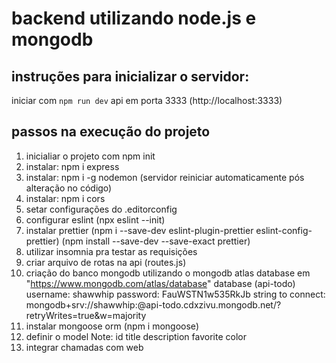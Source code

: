 # backend utilizando node.js e mongodb

## instruções para inicializar o servidor:
iniciar com `npm run dev`
api em porta 3333 (http://localhost:3333)

## passos na execução do projeto

1) inicialiar o projeto com npm init
2) instalar: npm i express
3) instalar: npm i -g nodemon (servidor reiniciar automaticamente pós alteração no código)
4) instalar: npm i cors
5) setar configurações do .editorconfig
6) configurar eslint (npx eslint --init)
7) instalar prettier 
(npm i --save-dev eslint-plugin-prettier eslint-config-prettier)
(npm install --save-dev --save-exact prettier)
8) utilizar insomnia pra testar as requisições
9) criar arquivo de rotas na api (routes.js)
10) criação do banco mongodb utilizando o mongodb atlas database em "https://www.mongodb.com/atlas/database" 
database (api-todo)
username: shawwhip
password: FauWSTN1w535RkJb
string to connect: mongodb+srv://shawwhip:<password>@api-todo.cdxzivu.mongodb.net/?retryWrites=true&w=majority
11) instalar mongoose orm (npm i mongoose)
12) definir o model Note:
id
title
description
favorite
color
13) integrar chamadas com web
